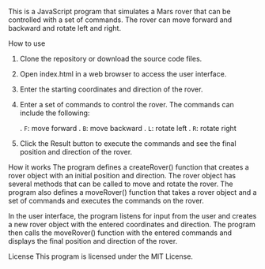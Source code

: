 This is a JavaScript program that simulates a Mars rover that can be controlled with a set of commands. The rover can move forward and backward and rotate left and right.

How to use
1. Clone the repository or download the source code files.

2. Open index.html in a web browser to access the user interface.

3. Enter the starting coordinates and direction of the rover.

4. Enter a set of commands to control the rover. The commands can include the following:

    . `F`: move forward
    . `B`: move backward
    . `L`: rotate left
    . `R`: rotate right
5. Click the Result button to execute the commands and see the final position and direction of the rover.

How it works
The program defines a createRover() function that creates a rover object with an initial position and direction. The rover object has several methods that can be called to move and rotate the rover. The program also defines a moveRover() function that takes a rover object and a set of commands and executes the commands on the rover.

In the user interface, the program listens for input from the user and creates a new rover object with the entered coordinates and direction. The program then calls the moveRover() function with the entered commands and displays the final position and direction of the rover.

License
This program is licensed under the MIT License.